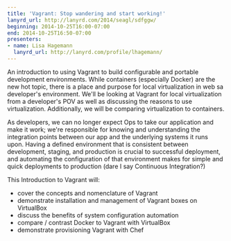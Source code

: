 ```yaml
---
title: 'Vagrant: Stop wandering and start working!'
lanyrd_url: http://lanyrd.com/2014/seagl/sdfggw/
beginning: 2014-10-25T16:00-07:00
end: 2014-10-25T16:50-07:00
presenters:
- name: Lisa Hagemann
  lanyrd_url: http://lanyrd.com/profile/lhagemann/
---
```


An introduction to using Vagrant to build configurable and portable development environments. While containers (especially Docker) are the new hot topic, there is a place and purpose for local virtualization in web sa developer's environment. We'll be looking at Vagrant for local virtualization from a developer's POV as well as discussing the reasons to use virtualization. Additionally, we will be comparing virtualization to containers.

As developers, we can no longer expect Ops to take our application and make it work; we're responsible for knowing and understanding the integration points between our app and the underlying systems it runs upon. Having a defined environment that is consistent between development, staging, and production is crucial to successful deployment, and automating the configuration of that environment makes for simple and quick deployments to production (dare I say Continuous Integration?)

This Introduction to Vagrant will:

* cover the concepts and nomenclature of Vagrant
* demonstrate installation and management of Vagrant boxes on VirtualBox
* discuss the benefits of system configuration automation
* compare / contrast Docker to Vagrant with VirtualBox
* demonstrate provisioning Vagrant with Chef

